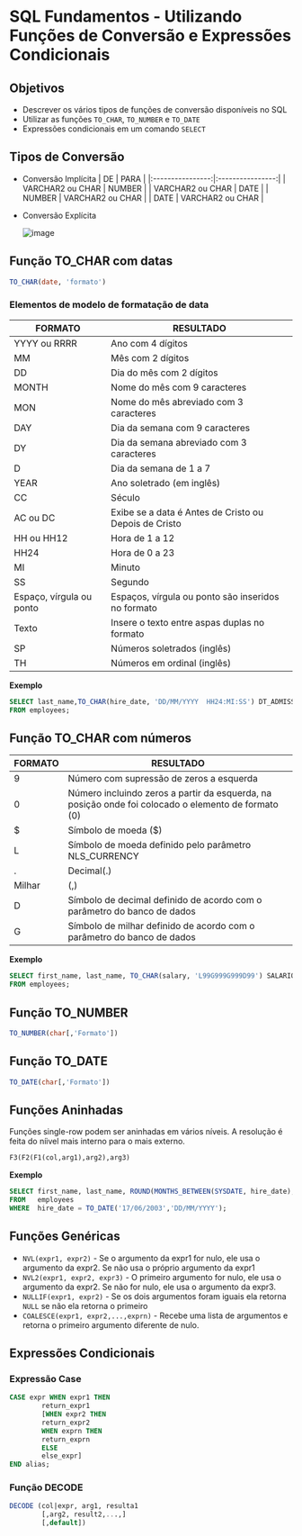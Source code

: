 # SQL Fundamentos - Utilizando Funções de Conversão e Expressões Condicionais

## Objetivos

-   Descrever os vários tipos de funções de conversão disponíveis no SQL
-   Utilizar as funções `TO_CHAR`, `TO_NUMBER` e `TO_DATE`
-   Expressões condicionais em um comando `SELECT`

## Tipos de Conversão

-   Conversão Implícita
    | DE | PARA |
    |:----------------:|:----------------:|
    | VARCHAR2 ou CHAR | NUMBER |
    | VARCHAR2 ou CHAR | DATE |
    | NUMBER | VARCHAR2 ou CHAR |
    | DATE | VARCHAR2 ou CHAR |
-   Conversão Explícita

    ![image](https://user-images.githubusercontent.com/97575616/213059331-ec09ad29-6e08-4d59-9a28-5baae352deb3.png)

## Função TO_CHAR com datas

```SQL
TO_CHAR(date, 'formato')
```

### Elementos de modelo de formatação de data

| FORMATO                  | RESULTADO                                             |
| ------------------------ | ----------------------------------------------------- |
| YYYY ou RRRR             | Ano com 4 dígitos                                     |
| MM                       | Mês com 2 dígitos                                     |
| DD                       | Dia do mês com 2 dígitos                              |
| MONTH                    | Nome do mês com 9 caracteres                          |
| MON                      | Nome do mês abreviado com 3 caracteres                |
| DAY                      | Dia da semana com 9 caracteres                        |
| DY                       | Dia da semana abreviado com 3 caracteres              |
| D                        | Dia da semana de 1 a 7                                |
| YEAR                     | Ano soletrado (em inglês)                             |
| CC                       | Século                                                |
| AC ou DC                 | Exibe se a data é Antes de Cristo ou Depois de Cristo |
| HH ou HH12               | Hora de 1 a 12                                        |
| HH24                     | Hora de 0 a 23                                        |
| MI                       | Minuto                                                |
| SS                       | Segundo                                               |
| Espaço, vírgula ou ponto | Espaços, vírgula ou ponto são inseridos no formato    |
| Texto                    | Insere o texto entre aspas duplas no formato          |
| SP                       | Números soletrados (inglês)                           |
| TH                       | Números em ordinal (inglês)                           |

**Exemplo**

```SQL
SELECT last_name,TO_CHAR(hire_date, 'DD/MM/YYYY  HH24:MI:SS') DT_ADMISSÂO
FROM employees;
```

## Função TO_CHAR com números

| FORMATO | RESULTADO                                                                                           |
| ------- | --------------------------------------------------------------------------------------------------- |
| 9       | Número com supressão de zeros a esquerda                                                            |
| 0       | Número incluindo zeros a partir da esquerda, na posição onde foi colocado o elemento de formato (0) |
| $       | Símbolo de moeda ($)                                                                                |
| L       | Símbolo de moeda definido pelo parâmetro NLS_CURRENCY                                               |
| .       | Decimal(.)                                                                                          |
| Milhar  | (,)                                                                                                 |
| D       | Símbolo de decimal definido de acordo com o parâmetro do banco de dados                             |
| G       | Símbolo de milhar definido de acordo com o parâmetro do banco de dados                              |

**Exemplo**

```SQL
SELECT first_name, last_name, TO_CHAR(salary, 'L99G999G999D99') SALARIO
FROM employees;
```

## Função TO_NUMBER

```SQL
TO_NUMBER(char[,'Formato'])
```

## Função TO_DATE

```SQL
TO_DATE(char[,'Formato'])
```

## Funções Aninhadas

Funções single-row podem ser aninhadas em vários níveis. A resolução é feita do níivel mais interno para o mais externo.

```SQL
F3(F2(F1(col,arg1),arg2),arg3)
```

**Exemplo**

```SQL
SELECT first_name, last_name, ROUND(MONTHS_BETWEEN(SYSDATE, hire_date),0) NUMERO_MESES
FROM   employees
WHERE  hire_date = TO_DATE('17/06/2003','DD/MM/YYYY');
```

## Funções Genéricas

-   `NVL(expr1, expr2)` - Se o argumento da expr1 for nulo, ele usa o argumento da expr2. Se não usa o próprio argumento da expr1
-   `NVL2(expr1, expr2, expr3)` - O primeiro argumento for nulo, ele usa o argumento da expr2. Se não for nulo, ele usa o argumento da expr3.
-   `NULLIF(expr1, expr2)` - Se os dois argumentos foram iguais ela retorna `NULL` se não ela retorna o primeiro
-   `COALESCE(expr1, expr2,...,exprn)` - Recebe uma lista de argumentos e retorna o primeiro argumento diferente de nulo.

## Expressões Condicionais

### Expressão Case

```SQL
CASE expr WHEN expr1 THEN
		return_expr1
		[WHEN expr2 THEN
		return_expr2
		WHEN exprn THEN
		return_exprn
		ELSE
		else_expr]
END alias;
```

### Função DECODE

```SQL
DECODE (col|expr, arg1, resulta1
		[,arg2, result2,...,]
		[,default])
```
